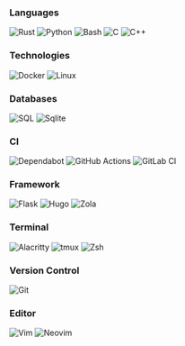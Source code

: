 ### Languages
![Rust](https://img.shields.io/badge/Rust-%23000000.svg?&logo=Rust&style=for-the-badge)
![Python](https://img.shields.io/badge/Python-3776AB?&logo=Python&style=for-the-badge&logoColor=fff)
![Bash](https://img.shields.io/badge/Bash-4EAA25?logo=gnubash&style=for-the-badge&logoColor=fff)
![C](https://img.shields.io/badge/C-00599C.svg?&logo=C&style=for-the-badge)
![C++](https://img.shields.io/badge/C++-%2300599C.svg?logo=c%2B%2B&style=for-the-badge&logoColor=fff)

### Technologies
![Docker](https://img.shields.io/badge/-Docker-000?&logo=Docker&style=for-the-badge)
![Linux](https://img.shields.io/badge/-Linux-000?&logo=Linux&style=for-the-badge)

### Databases
![SQL](https://img.shields.io/badge/-SQL-000?&logo=MySQL&style=for-the-badge)
![Sqlite](https://img.shields.io/badge/-Sqlite-000?&logo=SQLite&style=for-the-badge)

### CI
![Dependabot](https://img.shields.io/badge/Dependabot-025E8C?logo=dependabot&style=for-the-badge&logoColor=fff)
![GitHub Actions](https://img.shields.io/badge/GitHub_Actions-2088FF?logo=github-actions&style=for-the-badge&logoColor=white)
![GitLab CI](https://img.shields.io/badge/GitLab%20CI-FC6D26?logo=gitlab&style=for-the-badge&logoColor=fff)

### Framework
![Flask](https://img.shields.io/badge/Flask-000?logo=flask&logoColor=fff&style=for-the-badge)
![Hugo](https://img.shields.io/badge/Hugo-FF4088?logo=hugo&logoColor=fff&style=for-the-badge)
![Zola](https://img.shields.io/badge/Zola-000000?logo=zola&logoColor=fff&style=for-the-badge)

### Terminal
![Alacritty](https://img.shields.io/badge/Alacritty-F46D01?logo=alacritty&logoColor=fff&style=for-the-badge)
![tmux](https://img.shields.io/badge/tmux-1BB91F?logo=tmux&logoColor=fff&style=for-the-badge)
![Zsh](https://img.shields.io/badge/Zsh-F15A24?logo=zsh&logoColor=fff&style=for-the-badge)

### Version Control
![Git](https://img.shields.io/badge/Git-F05032?logo=git&logoColor=fff&style=for-the-badge)

### Editor
![Vim](https://img.shields.io/badge/Vim-%2311AB00.svg?logo=vim&logoColor=white&style=for-the-badge)
![Neovim](https://img.shields.io/badge/Neovim-57A143?logo=neovim&logoColor=fff&style=for-the-badge)

<!--
**darkseid-is/darkseid-is** is a ✨ _special_ ✨ repository because its `README.md` (this file) appears on your GitHub profile.

Here are some ideas to get you started:

- 🔭 I’m currently working on ...
- 🌱 I’m currently learning ...
- 👯 I’m looking to collaborate on ...
- 🤔 I’m looking for help with ...
- 💬 Ask me about ...
- 📫 How to reach me: ...
- 😄 Pronouns: ...
- ⚡ Fun fact: ...
-->
